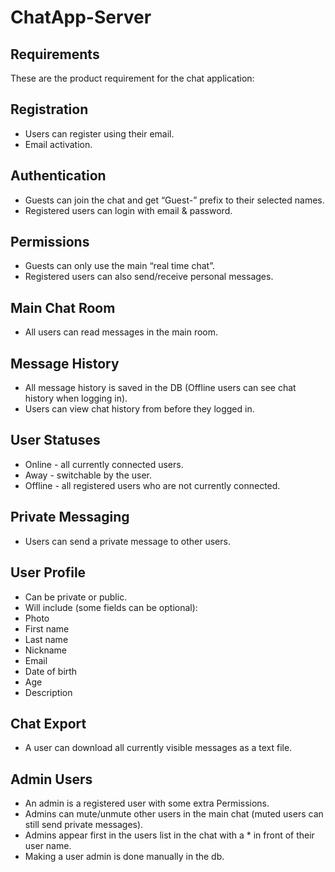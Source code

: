 # ChatApp-Server

## Requirements
These are the product requirement for the chat application:
## Registration
* Users can register using their email.
* Email activation.
## Authentication
* Guests can join the chat and get “Guest-” prefix to their selected names.
* Registered users can login with email & password.
## Permissions
* Guests can only use the main “real time chat”.
* Registered users can also send/receive personal messages.
## Main Chat Room
* All users can read messages in the main room.
## Message History
* All message history is saved in the DB (Offline users can see chat history when logging in).
* Users can view chat history from before they logged in.
## User Statuses
* Online - all currently connected users.
* Away - switchable by the user.
* Offline - all registered users who are not currently connected.
## Private Messaging
* Users can send a private message to other users.
## User Profile
* Can be private or public.
* Will include (some fields can be optional):
* Photo
* First name
* Last name
* Nickname
* Email
* Date of birth
* Age
* Description
## Chat Export
* A user can download all currently visible messages as a text file.
## Admin Users
* An admin is a registered user with some extra Permissions.
* Admins can mute/unmute other users in the main chat (muted users can still send private messages).
* Admins appear first in the users list in the chat with a * in front of their user name.
* Making a user admin is done manually in the db.
